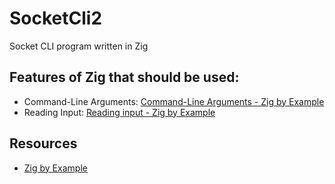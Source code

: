 # SocketCli2
Socket CLI program written in Zig

## Features of Zig that should be used:
- Command-Line Arguments: [Command-Line Arguments - Zig by Example](https://zigbyexample.github.io/command_line_arguments) 
- Reading Input: [Reading input - Zig by Example](https://zigbyexample.github.io/read_input)

## Resources
- [Zig by Example](https://zigbyexample.github.io/)
